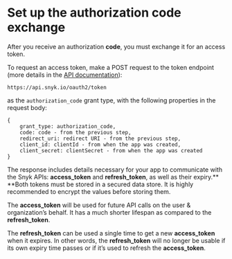 # Set up the authorization code exchange

After you receive an authorization **code**, you must exchange it for an access token.

To request an access token, make a POST request to the token endpoint (more details in the [API documentation](https://snykoauth2.docs.apiary.io/#reference/apps/app-tokens/token-exchange-&-refresh)):

```
https://api.snyk.io/oauth2/token
```

as the `authorization_code` grant type, with the following properties in the request body:

```
{
    grant_type: authorization_code,
    code: code - from the previous step,
    redirect_uri: redirect URI - from the previous step,
    client_id: clientId - from when the app was created,
    client_secret: clientSecret - from when the app was created
}
```

The response includes details necessary for your app to communicate with the Snyk APIs: **access_token** and **refresh_token**, as well as their expiry.** **Both tokens must be stored in a secured data store. It is highly recommended to encrypt the values before storing them.

The **access_token** will be used for future API calls on the user & organization’s behalf. It has a much shorter lifespan as compared to the **refresh_token**.

The **refresh_token** can be used a single time to get a new **access_token** when it expires. In other words, the **refresh_token** will no longer be usable if its own expiry time passes or if it’s used to refresh the **access_token**.
